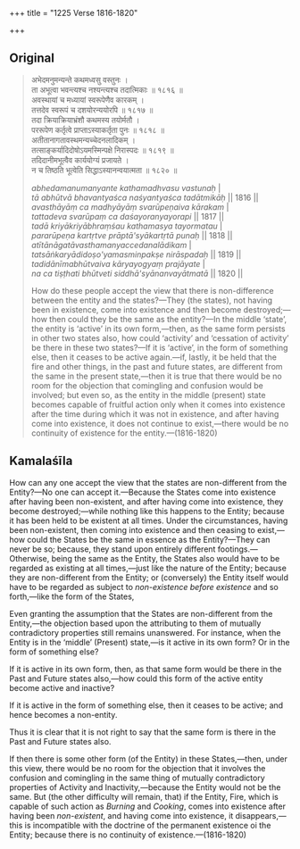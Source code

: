 +++
title = "1225 Verse 1816-1820"

+++
## Original 
>
> अभेदमनुमन्यन्ते कथमध्वसु वस्तुनः ।  
> ता अभूत्वा भवन्त्यश्च नश्यन्त्यश्च तदात्मिकाः ॥ १८१६ ॥  
> अवस्थायां च मध्यायां स्वरूपेणैव कारकम् ।  
> तत्तदेव स्वरूपं च दशयोरन्ययोरपि ॥ १८१७ ॥  
> तदा क्रियाक्रियाभ्रंशौ कथमस्य तयोर्मतौ ।  
> पररूपेण कर्तृत्वे प्राप्ताऽस्याकर्तृता पुनः ॥ १८१८ ॥  
> अतीतानागतावस्थमन्यच्चेदनलादिकम् ।  
> तत्साङ्कर्यादिदोषोऽयमस्मिन्पक्षे निरास्पदः ॥ १८१९ ॥  
> तदिदानीमभूत्वैव कार्ययोग्यं प्रजायते ।  
> न च तिष्ठति भूत्वेति सिद्धाऽस्यानन्वयात्मता ॥ १८२० ॥ 
>
> *abhedamanumanyante kathamadhvasu vastunaḥ* \|  
> *tā abhūtvā bhavantyaśca naśyantyaśca tadātmikāḥ* \|\| 1816 \|\|  
> *avasthāyāṃ ca madhyāyāṃ svarūpeṇaiva kārakam* \|  
> *tattadeva svarūpaṃ ca daśayoranyayorapi* \|\| 1817 \|\|  
> *tadā kriyākriyābhraṃśau kathamasya tayormatau* \|  
> *pararūpeṇa kartṛtve prāptā'syākartṛtā punaḥ* \|\| 1818 \|\|  
> *atītānāgatāvasthamanyaccedanalādikam* \|  
> *tatsāṅkaryādidoṣo'yamasminpakṣe nirāspadaḥ* \|\| 1819 \|\|  
> *tadidānīmabhūtvaiva kāryayogyaṃ prajāyate* \|  
> *na ca tiṣṭhati bhūtveti siddhā'syānanvayātmatā* \|\| 1820 \|\| 
>
> How do these people accept the view that there is non-difference between the entity and the states?—They (the states), not having been in existence, come into existence and then become destroyed;—how then could they be the same as the entity?—In the middle ‘state’, the entity is ‘active’ in its own form,—then, as the same form persists in other two states also, how could ‘activity’ and ‘cessation of activity’ be there in these two states?—If it is ‘active’, in the form of something else, then it ceases to be active again.—if, lastly, it be held that the fire and other things, in the past and future states, are different from the same in the present state,—then it is true that there would be no room for the objection that comingling and confusion would be involved; but even so, as the entity in the middle (present) state becomes capable of fruitful action only when it comes into existence after the time during which it was not in existence, and after having come into existence, it does not continue to exist,—there would be no continuity of existence for the entity.—(1816-1820)



## Kamalaśīla

How can any one accept the view that the states are non-different from the Entity?—No one can accept it.—Because the States come into existence after having been non-existent, and after having come into existence, they become destroyed;—while nothing like this happens to the Entity; because it has been held to be existent at all times. Under the circumstances, having been non-existent, then coming into existence and then ceasing to exist,—how could the States be the same in essence as the Entity?—They can never be so; because, they stand upon entirely different footings.—Otherwise, being the same as the Entity, the States also would have to be regarded as existing at all times,—just like the nature of the Entity; because they are non-different from the Entity; or (conversely) the Entity itself would have to be regarded as subject to *non-existence before existence* and so forth,—like the form of the States,

Even granting the assumption that the States are non-different from the Entity,—the objection based upon the attributing to them of mutually contradictory properties still remains unanswered. For instance, when the Entity is in the ‘middle’ (Present) state,—is it active in its own form? Or in the form of something else?

If it is active in its own form, then, as that same form would be there in the Past and Future states also,—how could this form of the active entity become active and inactive?

If it is active in the form of something else, then it ceases to be active; and hence becomes a non-entity.

Thus it is clear that it is not right to say that the same form is there in the Past and Future states also.

If then there is some other form (of the Entity) in these States,—then, under this view, there would be no room for the objection that it involves the confusion and comingling in the same thing of mutually contradictory properties of Activity and Inactivity,—because the Entity would not be the same. But (the other difficulty will remain, that) if the Entity, Fire, which is capable of such action as *Burning* and *Cooking*, comes into existence after having been *non-existent*, and having come into existence, it disappears,—this is incompatible with the doctrine of the permanent existence oi the Entity; because there is no continuity of existence.—(1816-1820)


